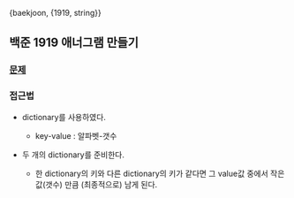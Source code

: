 {baekjoon, {1919, string}}

## 백준 1919 애너그램 만들기

### [문제](https://www.acmicpc.net/problem/1919)
 
### 접근법

* dictionary를 사용하였다.
    * key-value : 알파벳-갯수

* 두 개의 dictionary를 준비한다.
    * 한 dictionary의 키와 다른 dictionary의 키가 같다면 그 value값 중에서 작은 값(갯수) 만큼 (최종적으로) 남게 된다.
